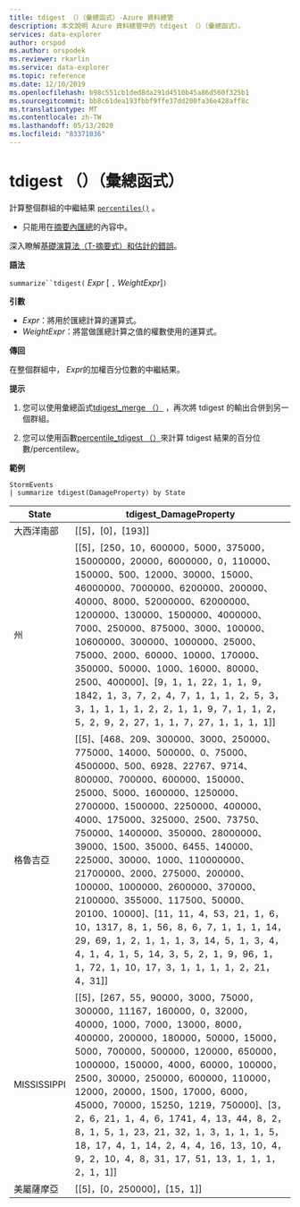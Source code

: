 ```yaml
---
title: tdigest （）（彙總函式）-Azure 資料總管
description: 本文說明 Azure 資料總管中的 tdigest （）（彙總函式）。
services: data-explorer
author: orspod
ms.author: orspodek
ms.reviewer: rkarlin
ms.service: data-explorer
ms.topic: reference
ms.date: 12/10/2019
ms.openlocfilehash: b98c551cb1ded8da291d4510b45a86d560f325b1
ms.sourcegitcommit: bb8c61dea193fbbf9ffe37dd200fa36e428aff8c
ms.translationtype: MT
ms.contentlocale: zh-TW
ms.lasthandoff: 05/13/2020
ms.locfileid: "83371036"
---
```

# <a name="tdigest-aggregation-function"></a>tdigest （）（彙總函式）

計算整個群組的中繼結果 [`percentiles()`](percentiles-aggfunction.md) 。 

* 只能用在[摘要內匯總](summarizeoperator.md)的內容中。

深入瞭解[基礎演算法（T-摘要式）和估計的錯誤](percentiles-aggfunction.md#estimation-error-in-percentiles)。

**語法**

`summarize``tdigest(` *Expr* [ `,` *WeightExpr*]`)`

**引數**

* *Expr*：將用於匯總計算的運算式。 
* *WeightExpr*：將當做匯總計算之值的權數使用的運算式。

    
**傳回**

在整個群組中， *Expr*的加權百分位數的中繼結果。
 
 
**提示**

1) 您可以使用彙總函式[tdigest_merge （）](tdigest-merge-aggfunction.md) ，再次將 tdigest 的輸出合併到另一個群組。

2) 您可以使用函數[percentile_tdigest （）](percentile-tdigestfunction.md)來計算 tdigest 結果的百分位數/percentilew。

**範例**

<!-- csl: https://help.kusto.windows.net:443/Samples -->
```kusto
StormEvents
| summarize tdigest(DamageProperty) by State
```

|State|tdigest_DamageProperty|
|---|---|
|大西洋南部|[[5]，[0]，[193]]|
|州|[[5]，[250，10，600000，5000，375000，15000000，20000，6000000，0，110000、150000、500、12000、30000、15000、46000000、7000000、6200000、200000、40000、8000、52000000、62000000、1200000、130000、1500000、4000000、7000、250000、875000、3000、100000、10600000、300000、1000000、25000、75000、2000、60000、10000、170000、350000、50000、1000、16000、80000、2500、400000]、[9，1，1，22，1，1，9，1842，1，3，7，2，4，7，1，1，1，2，5，3，3，1，1，1，1，2，2，1，1，9，7，1，1，2，5，2，9，2，27，1，1，7，27，1，1，1，1]]|
|格魯吉亞|[[5]、[468、209、300000、3000、250000、775000、14000、500000、0、75000、4500000、500、6928、22767、9714、800000、700000、600000、150000、25000、5000、1600000、1250000、2700000、1500000、2250000、400000、4000、175000、325000、2500、73750、750000、1400000、350000、28000000、39000、1500、35000、6455、140000、225000、30000、1000、110000000、21700000、2000、275000、200000、100000、1000000、2600000、370000、2100000、355000、117500、50000、20100、10000]、[11，11，4，53，21，1，6，10，1317，8，1，56，8，6，7，1，1，1，14，29，69，1，2，1，1，1，3，14，5，1，3，4，4，1，4，1，5，14，3，5，2，1，9，96，1，1，72，1，10，17，3，1，1，1，1，2，21，4，31]]|
|MISSISSIPPI|[[5]，[267，55，90000，3000，75000，300000，11167，160000，0，32000，40000，1000，7000，13000，8000，400000，200000，180000，50000，15000，5000，700000，500000，120000，650000，1000000，150000，4000，60000，100000，2500，30000，250000，600000，110000，12000，20000，1500，17000，6000，45000，70000，15250，1219，750000]、[3，2，6，21，1，4，6，1741，4，13，44，8，2，8，1，5，1，23，21，32，1，3，1，1，1，5，18，17，4，1，14，2，4，4，16，13，10，4，9，2，10，4，8，31，17，51，13，1，1，1，2，1，1]]|
|美屬薩摩亞|[[5]，[0，250000]，[15，1]]|
